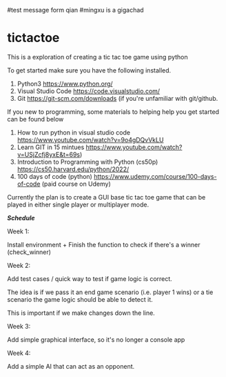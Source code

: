#test message form qian
#mingxu is a gigachad   
# tictactoe

This is a exploration of creating a tic tac toe game using python

To get started make sure you have the following installed.  

1. Python3 https://www.python.org/
2. Visual Studio Code  https://code.visualstudio.com/
3. Git https://git-scm.com/downloads  (if you're unfamiliar with git/github.

If you new to programming, some materials to helping help you get started can be found below

1. How to run python in visual studio code https://www.youtube.com/watch?v=9o4gDQvVkLU 
2. Learn GIT in 15 mintues https://www.youtube.com/watch?v=USjZcfj8yxE&t=69s)
3. Introduction to Programming with Python (cs50p) https://cs50.harvard.edu/python/2022/
4. 100 days of code (python) https://www.udemy.com/course/100-days-of-code (paid course on Udemy)


Currently the plan is to create a GUI base tic tac toe game that can be played in either single player or multiplayer mode.


***Schedule***

Week 1:

Install environment + Finish the function to check if there's a winner (check_winner)


Week 2:

Add test cases / quick way to test if game logic is correct.

The idea is if we pass it an end game scenario (i.e. player 1 wins) or a tie scenario  the game logic should be able to detect it.

This is important if we make changes down the line.

Week 3:

Add simple graphical interface, so it's no longer a console app

Week 4:

Add a simple AI that can act as an opponent.

